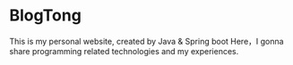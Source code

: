 # BlogTong
This is my personal website, created by Java & Spring boot
Here，I gonna share programming related technologies and my experiences.

